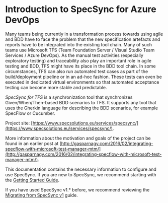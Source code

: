 # Introduction to SpecSync for Azure DevOps

Many teams being currently in a transformation process towards using agile and BDD have to face the problem that the new specification artefacts and reports have to be integrated into the existing tool chain. Many of such teams use Microsoft TFS \(Team Foundation Server / Visual Studio Team Services / Azure DevOps\). As the manual test activities \(especially exploratory testing\) and traceability also play an important role in agile testing and BDD, TFS might have its place in the BDD tool chain. In some circumstances, TFS can also run automated test cases as part of the build/deployment pipeline or in an ad-hoc fashion. These tests can even be executed in dedicated virtual environments so that automated acceptance testing can become more stable and predictable.

_SpecSync for TFS_ is a synchronization tool that synchronizes Given/When/Then-based BDD scenarios to TFS. It supports any tool that uses the Gherkin language for describing the BDD scenarios, for example SpecFlow or Cucumber.

Project site: [https://www.specsolutions.eu/services/specsync/](https://www.specsolutions.eu/services/specsync/).

More information about the motivation and goals of the project can be found in an earlier post at [http://gasparnagy.com/2016/02/integrating-specflow-with-microsoft-test-manager-mtm/](http://gasparnagy.com/2016/02/integrating-specflow-with-microsoft-test-manager-mtm/).

This documentation contains the necessary information to configure and use SpecSync. If you are new to SpecSync, we recommend starting with the [Getting Started Guide](getting-started/).

If you have used SpecSync v1.\* before, we recommend reviewing the [Migrating from SpecSync v1](important-concepts/migrating-from-specsync-v1.md) guide.

